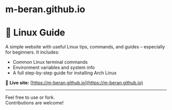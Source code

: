 # m-beran.github.io
# 🐧 Linux Guide

A simple website with useful Linux tips, commands, and guides – especially for beginners. It includes:

- Common Linux terminal commands  
- Environment variables and system info  
- A full step-by-step guide for installing Arch Linux  

🔗 **Live site:** [https://m-beran.github.io](https://m-beran.github.io)

---

Feel free to use or fork.  
Contributions are welcome!
